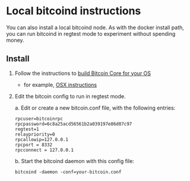 # Local bitcoind instructions

You can also install a local bitcoind node. As with the docker install path, you can run bitcoind in regtest mode
to experiment without spending money.


## Install
1. Follow the instructions to [build Bitcoin Core for your OS](https://github.com/bitcoin/bitcoin/tree/master/doc)

    - for example, [OSX instructions](https://github.com/bitcoin/bitcoin/blob/master/doc/build-osx.md)


2. Edit the bitcoin config to run in regtest mode.

    a. Edit or create a new bitcoin.conf file, with the following entries:
     ```
     rpcuser=bitcoinrpc
     rpcpassword=6c8a25acd56561b2a039197e86d07c97
     regtest=1
     relaypriority=0
     rpcallowip=127.0.0.1
     rpcport = 8332
     rpcconnect = 127.0.0.1
     ```

    b. Start the bitcoind daemon with this config file:

    ```
    bitcoind -daemon -conf=your-bitcoin.conf
    ```

